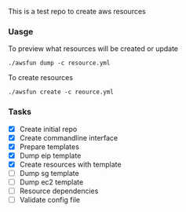This is a test repo to create aws resources

### Uasge
To preview what resources will be created or update 
```
./awsfun dump -c resource.yml
```

To create resources
```
./awsfun create -c reource.yml
```

### Tasks
- [x] Create initial repo
- [x] Create commandline interface
- [x] Prepare templates
- [x] Dump eip template
- [x] Create resources with template
- [ ] Dump sg template
- [ ] Dump ec2 template
- [ ] Resource dependencies
- [ ] Validate config file
